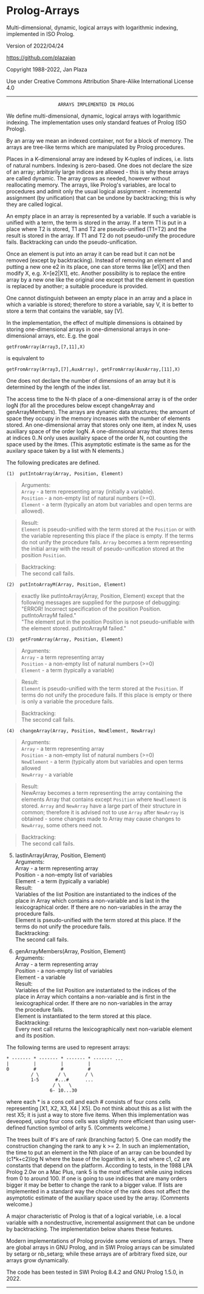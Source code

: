 # Prolog-Arrays

Multi-dimensional, dynamic, logical arrays with logarithmic indexing,   implemented in ISO Prolog.

Version of 2022/04/24

https://github.com/plazajan
                    
Copyright 1988-2022, Jan Plaza

Use under Creative Commons Attribution Share-Alike International License 4.0

-----------------------------------------------------------------------------

                       ARRAYS IMPLEMENTED IN PROLOG
              

We define multi-dimensional, dynamic, logical arrays with logarithmic 
indexing. The implementation uses only standard featues of Prolog (ISO Prolog).

By an array we mean an indexed container, not for a block of memory.
The arrays are tree-like terms which are manipulated by Prolog procedures.

Places in a K-dimensional array are indexed by K-tuples of indices,
i.e. lists of natural numbers. Indexing is zero-based.
One does not declare the size of an array; arbitrarily large indices
are allowed - this is why these arrays are called dynamic. 
The array grows as needed, however without reallocating memory. 
The arrays, like Prolog's variables, are local to procedures and admit only 
the usual logical assignment - incremental assignment (by unification) 
that can be undone by backtracking; this is why they are called logical. 
   
An empty place in an array is represented by a variable. If such a
variable is unified with a term, the term is stored in the array. 
If a term T1 is put in a place where T2 is stored, T1 and T2 are
pseudo-unified (T1=T2) and the result is stored in the array. 
If T1 and T2 do not pseudo-unify the procedure fails. 
Backtracking can undo the pseudo-unification. 

Once an element is put into an array it can be read but it can not be
removed (except by backtracking). Instead of removing an
element e1 and putting a new one e2 in its place, one can store terms like
[e1|X] and then modify X, e.g. X=[e2|X1], etc. Another
possibility is to replace the entire array by a new one like
the original one except that the element in question is replaced by another;
a suitable procedure is provided. 
   
One cannot distinguish between an empty place in an array and a
place in which a variable is stored; therefore to store a variable, say V,
it is better to store a term that contains the variable, say [V]. 

In the implementation, the effect of multiple dimensions is obtained by
storing one-dimensional arrays in one-dimensional arrays in
one-dimensional arrays, etc. E.g. the goal 
 
    getFromArray(Array3,[7,11],X) 

is equivalent to 

    getFromArray(Array3,[7],AuxArray), getFromArray(AuxArray,[11],X)
    
One does not declare the number of dimensions of an array but it is
determined by the length of the index list. 
   
The access time to the N-th place of a one-dimensional array is of the order
logN (for all the procedures below except changeArray and genArrayMembers). 
The arrays are dynamic data structures; the amount of space they occupy 
in the memory increases with the number of elements stored.
An one-dimensional array that stores only one item, at index N, 
uses auxiliary space of the order logN. 
A one-dimnsional array that stores items at indices 0..N only
uses auxilairy space of the order N, not counting the space used by the itmes. 
(This asymptotic estimate is the same as for the auxilary space
taken by a list with N elements.)

The following predicates are defined.

    (1)  putIntoArray(Array, Position, Element)
  
>Arguments:  
    `Array` - a term representing array (initially a variable).  
    `Position` - a non-empty list of natural numbers (>=0).  
    `Element` - a term (typically an atom but variables and open terms are allowed).
    
>Result:  
    `Element` is pseudo-unified with the term stored at the `Position` or
      with the variable representing this place if the place is empty. If
      the terms do not unify the procedure fails.
    `Array` becomes a term representing the initial array with the result of
      pseudo-unification stored at the position `Position`.

>Backtracking:  
      The second call fails.  

    (2)  putIntoArrayM(Array, Position, Element)    
    
>exactly like putIntoArray(Array, Position, Element) except that the  
   following messages are supplied for the purpose of debugging:   
   "ERROR! Incorrect specification of the position Position.
    putIntoArrayM failed."   
   "The element put in the position Position is not 
    pseudo-unifiable with the element stored.
    putIntoArrayM failed."

    (3)  getFromArray(Array, Position, Element)  
    
>Arguments:   
      `Array` - a term representing array   
      `Position` - a non-empty list of natural numbers (>=0)  
      `Element` - a term (typically a variable) 
       
>Result:  
      `Element` is pseudo-unified with the term stored at the `Position`. If  
      terms do not unify the procedure fails. If this place is empty or there  
      is only a variable the procedure fails.  

>Backtracking:  
      The second call fails.  

    (4)  changeArray(Array, Position, NewElement, NewArray)  
    
>Arguments:  
      `Array` - a term representing array  
      `Position` - a non-empty list of natural numbers (>=0)  
      `NewElement` - a term (typically atom but variables and open terms allowed  
   `NewArray` - a variable  
   
>Result:  
      NewArray becomes a term representing the array containing the              
      elements Array that contains except `Position` where `NewElement` is   
      stored. `Array` and `NewArray` have a large part of their structure in   
      common; therefore it is advised not to use `Array` after `NewArray` is   
      obtained - some changes made to Array may cause changes to  
      `NewArray`, some others need not.  
   
>Backtracking:  
      The second call fails.  

5. lastInArray(Array, Position, Element)  
   Arguments:   
      Array - a term representing array   
      Position - a non-empty list of variables  
      Element - a term (typically a variable)  
   Result:  
      Variables of the list Position are instantiated to the indices of the   
      place in Array which contains a non-variable and is last in the   
      lexicographical order. If there are no non-variables in the array the   
      procedure fails.  
      Element is pseudo-unified with the term stored at this place. If the        
      terms do not unify the procedure fails.  
   Backtracking:  
      The second call fails.  

6. genArrayMembers(Array, Position, Element)  
   Arguments:   
      Array - a term representing array   
      Position - a non-empty list of variables  
      Element - a variable  
   Result:  
      Variables of the list Position are instantiated to the indices of the   
      place in Array which contains a non-variable and is first in the  
      lexicographical order. If there are no non-variables in the array   
      the procedure fails.  
   Element is instantiated to the term stored at this place.  
   Backtracking:  
   Every next call returns the lexicographically next non-variable element   
      and its position.  


The following terms are used to represent arrays:


    * ------- * ------- * ------- * ------- ...
    |         |         |         |
    0         #         #         #
             / \       / \       / \
             1-5      #...#      ...  
                     / \   \
                    6- 10...30

where each * is a cons cell and each # consists of four cons cells
representing [X1, X2, X3, X4 | X5]. Do not think about this as a list 
with the rest X5; it is just a way to store five items. 
When this implementation was deveoped, using four cons cells 
was slightly more efficient than using user-defined function symbol of
arity 5. (Comments welcome.)

The trees built of #'s are of rank (branching factor) 5. One can modify the
construction changing the rank to any k >= 2. In such an implementation,
the time to put an element in the Nth place of an array can be bounded
by (c1*k+c2)log N where the base of the logarithm is k, and where c1, c2
are constants that depend on the platform. 
According to tests, in the 1988 LPA Prolog 2.0w on a Mac Plus, rank 5 is 
the most efficient while using indices from 0 to around 100. If one is going
to use indices that are many orders bigger it may be better to change the
rank to a bigger value. If lists are implemented in a standard way 
the choice of the rank does not affect the asymptotic estimate of the 
auxiliary space used by the array. (Comments welcome.)

A major characteristic of Prolog is that of a logical variable, i.e. a
local variable with a nondestructive, incremental assignment that can be
undone by backtracking. The implementation below shares these features.
 
Modern implementations of Prolog provide some versions of arrays. 
There are global arrays in GNU Prolog, and in SWI Prolog arrays 
can be simulated by setarg or nb_setarg; while these arrays are 
of arbitrary fixed size, our arrays grow dynamically.

The code has been tested in SWI Prolog 8.4.2 and GNU Prolog 1.5.0, in 2022.

-----------------------------------------------------------------------------
